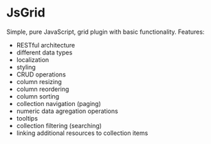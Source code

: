 # JsGrid
Simple, pure JavaScript, grid plugin with basic functionality.
Features:
 - RESTful architecture
 - different data types
 - localization
 - styling
 - CRUD operations
 - column resizing
 - column reordering
 - column sorting
 - collection navigation (paging)
 - numeric data agregation operations
 - tooltips
 - collection filtering (searching)
 - linking additional resources to collection items
